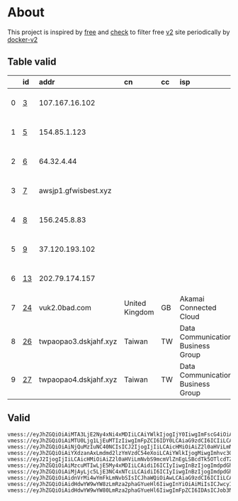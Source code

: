
# About

This project is inspired by [free](https://github.com/freefq/free) and [check](https://github.com/yeahwu/check) to filter free [v2](https://github.com/v2fly/v2ray-core) site periodically by [docker-v2](https://hub.docker.com/r/v2ray/official)

    

## Table valid
|    | id                   | addr                  | cn             | cc   | isp                               | ip                                 | chatgpt          |
|---:|:---------------------|:----------------------|:---------------|:-----|:----------------------------------|:-----------------------------------|:-----------------|
|  0 | [3](config/3.json)   | 107.167.16.102        |                |      |                                   | 2610:150:c011:6:ec4:7aff:fe4a:b00a | Yes (Region: US) |
|  1 | [5](config/5.json)   | 154.85.1.123          |                |      |                                   | 154.84.1.232                       | Yes (Region: NL) |
|  2 | [6](config/6.json)   | 64.32.4.44            |                |      |                                   | 107.167.13.162                     | Yes (Region: US) |
|  3 | [7](config/7.json)   | awsjp1.gfwisbest.xyz  |                |      |                                   | 154.31.112.51                      | Yes (Region: JP) |
|  4 | [8](config/8.json)   | 156.245.8.83          |                |      |                                   | 154.84.1.197                       | Yes (Region: NL) |
|  5 | [9](config/9.json)   | 37.120.193.102        |                |      |                                   | 146.70.111.194                     | Yes (Region: RS) |
|  6 | [13](config/13.json) | 202.79.174.157        |                |      |                                   | 202.79.174.146                     | Yes (Region: SG) |
|  7 | [24](config/24.json) | vuk2.0bad.com         | United Kingdom | GB   | Akamai Connected Cloud            | 176.58.118.208                     | Yes (Region: GB) |
|  8 | [26](config/26.json) | twpaopao3.dskjahf.xyz | Taiwan         | TW   | Data Communication Business Group | 114.37.174.211                     | Yes (Region: TW) |
|  9 | [27](config/27.json) | twpaopao4.dskjahf.xyz | Taiwan         | TW   | Data Communication Business Group | 114.37.203.132                     | Yes (Region: TW) |

## Valid
```
vmess://eyJhZGQiOiAiMTA3LjE2Ny4xNi4xMDIiLCAiYWlkIjogIjY0IiwgImFscG4iOiAiIiwgImZwIjogIiIsICJob3N0IjogIiIsICJpZCI6ICJiNzRmNGFmYS0xYTU3LTRhZmYtYjdlNS04YWQ1ZWEzMzU2NmYiLCAibmV0IjogInRjcCIsICJwYXRoIjogIiIsICJwb3J0IjogIjQ3MDc0IiwgInBzIjogImdpdGh1Yi5jb20vZnJlZWZxIC0gXHU3ZjhlXHU1NmZkXHU1MmEwXHU1MjI5XHU3OThmXHU1YzNjXHU0ZTlhXHU1ZGRlXHU2ZDFiXHU2NzQ5XHU3N2Y2XHU1ZTAyU2hhcmtUZWNoXHU2NTcwXHU2MzZlXHU0ZTJkXHU1ZmMzIDMiLCAic2N5IjogImF1dG8iLCAic25pIjogIiIsICJ0bHMiOiAiIiwgInR5cGUiOiAiIiwgInYiOiAiMiJ9
vmess://eyJhZGQiOiAiMTU0Ljg1LjEuMTIzIiwgImFpZCI6IDY0LCAiaG9zdCI6ICIiLCAiaWQiOiAiMTMwYzlmMmUtNDJiMS00ZWJmLWIzNDUtZTI2NDU2YTA2MWY5IiwgIm5ldCI6ICJ0Y3AiLCAicGF0aCI6ICIvIiwgInBvcnQiOiA0MDI5OCwgInBzIjogImdpdGh1Yi5jb20vZnJlZWZxIC0gXHU3ZjhlXHU1NmZkQ2xvdWRpbm5vdmF0aW9uXHU2NTcwXHU2MzZlXHU0ZTJkXHU1ZmMzIDUiLCAidGxzIjogIiIsICJ0eXBlIjogImF1dG8iLCAic2VjdXJpdHkiOiAiYXV0byIsICJza2lwLWNlcnQtdmVyaWZ5IjogdHJ1ZSwgInNuaSI6ICIifQ==
vmess://eyJhZGQiOiAiNjQuMzIuNC40NCIsICJ2IjogIjIiLCAicHMiOiAiZ2l0aHViLmNvbS9mcmVlZnEgLSBcdTdmOGVcdTU2ZmRcdTUyYTBcdTUyMjlcdTc5OGZcdTVjM2NcdTRlOWFcdTVkZGVcdTZkMWJcdTY3NDlcdTc3ZjZTaGFya3RlY2hcdTY1NzBcdTYzNmVcdTRlMmRcdTVmYzMgNiIsICJwb3J0IjogNDMxNjYsICJpZCI6ICI4NjUzMDA0Zi1kZTY3LTQ0YzItOWNjZS1lMDgzMDkzM2ZiMDMiLCAiYWlkIjogIjY0IiwgIm5ldCI6ICJ0Y3AiLCAidHlwZSI6ICIiLCAiaG9zdCI6ICIiLCAicGF0aCI6ICIvIiwgInRscyI6ICIifQ==
vmess://eyJhZGQiOiAiYXdzanAxLmdmd2lzYmVzdC54eXoiLCAiYWlkIjogMiwgImhvc3QiOiAiIiwgImlkIjogImViODg1ZmIxLTFkYmYtMzQ0Ny04MWQ4LWY5OTkyY2Q1ODgxNyIsICJuZXQiOiAidGNwIiwgInBhdGgiOiAiIiwgInBvcnQiOiAyMjksICJwcyI6ICJnaXRodWIuY29tL2ZyZWVmcSAtIFx1NjVlNVx1NjcyY1x1NGUxY1x1NGVhY1x1OTBmZFx1NGU5YVx1OWE2Y1x1OTAwYShBbWF6b24pXHU1MTZjXHU1M2Y4XHU2NTcwXHU2MzZlXHU0ZTJkXHU1ZmMzIDciLCAidGxzIjogIiIsICJ0eXBlIjogImF1dG8iLCAic2VjdXJpdHkiOiAiYXV0byIsICJza2lwLWNlcnQtdmVyaWZ5IjogdHJ1ZSwgInNuaSI6ICIifQ==
vmess://eyJ2IjogIjIiLCAicHMiOiAiZ2l0aHViLmNvbS9mcmVlZnEgLSBcdTk5OTlcdTZlMmYgIDgiLCAiYWRkIjogIjE1Ni4yNDUuOC44MyIsICJwb3J0IjogIjQ4MTIzIiwgImlkIjogImQ3NzM1MDU4LTFkYWMtNDYxOC05OWZmLTBhYTA0NDFlYzJkNyIsICJhaWQiOiAiNjQiLCAic2N5IjogImF1dG8iLCAibmV0IjogInRjcCIsICJ0eXBlIjogIm5vbmUiLCAiaG9zdCI6ICJcdWQ4M2NcdWRkZjNcdWQ4M2NcdWRkZjFOTFx1ODM3N1x1NTE3MCh5b3V0dWJlXHU5NjNmXHU0ZjFmXHU3OWQxXHU2MjgwKSIsICJwYXRoIjogIi8iLCAidGxzIjogIiIsICJzbmkiOiAiIiwgImFscG4iOiAiIn0=
vmess://eyJhZGQiOiAiMzcuMTIwLjE5My4xMDIiLCAidiI6ICIyIiwgInBzIjogImdpdGh1Yi5jb20vZnJlZWZxIC0gXHU3ZjU3XHU5YTZjXHU1YzNjXHU0ZTlhICA5IiwgInBvcnQiOiA1MjkyMCwgImlkIjogIjU3MTcwZmYwLTcxODAtNDY2NC04ZjYxLThkZWJkZGEzNDVmNyIsICJhaWQiOiAiNjQiLCAibmV0IjogInRjcCIsICJ0eXBlIjogIiIsICJob3N0IjogIiIsICJwYXRoIjogIi8iLCAidGxzIjogIiJ9
vmess://eyJhZGQiOiAiMjAyLjc5LjE3NC4xNTciLCAidiI6ICIyIiwgInBzIjogImdpdGh1Yi5jb20vZnJlZWZxIC0gXHU5OTk5XHU2ZTJmQkdQLk5FVCBDTjJcdTY1NzBcdTYzNmVcdTRlMmRcdTVmYzMgMTMiLCAicG9ydCI6IDU1MjY0LCAiaWQiOiAiMTIxYzljODktN2QxMS00ZjQ5LTkxMTItZGMxZTg1MzYzZjZmIiwgImFpZCI6ICI2NCIsICJuZXQiOiAidGNwIiwgInR5cGUiOiAiIiwgImhvc3QiOiAiIiwgInBhdGgiOiAiLyIsICJ0bHMiOiAiIn0=
vmess://eyJhZGQiOiAidnVrMi4wYmFkLmNvbSIsICJhaWQiOiAwLCAiaG9zdCI6ICIiLCAiaWQiOiAiOTI3MDk0ZDMtZDY3OC00NzYzLTg1OTEtZTI0MGQwYmNhZTg3IiwgIm5ldCI6ICJ3cyIsICJwYXRoIjogIi9jaGF0IiwgInBvcnQiOiA0NDMsICJwcyI6ICJnaXRodWIuY29tL2ZyZWVmcSAtIFx1ODJmMVx1NTZmZFx1NGYyNlx1NjU2Nkxpbm9kZVx1NjU3MFx1NjM2ZVx1NGUyZFx1NWZjMyAyNCIsICJ0bHMiOiAidGxzIiwgInR5cGUiOiAiYXV0byIsICJzZWN1cml0eSI6ICJhdXRvIiwgInNraXAtY2VydC12ZXJpZnkiOiB0cnVlLCAic25pIjogIiJ9
vmess://eyJhZGQiOiAidHdwYW9wYW8zLmRza2phaGYueHl6IiwgInYiOiAiMiIsICJwcyI6ICJnaXRodWIuY29tL2ZyZWVmcSAtIFx1NTNmMFx1NmU3ZVx1NzcwMVx1NjViMFx1N2FmOVx1NWUwMlx1NGUyZFx1NTM0ZVx1NzUzNVx1NGZlMSAyNiIsICJwb3J0IjogMjMwLCAiaWQiOiAiZWI4ODVmYjEtMWRiZi0zNDQ3LTgxZDgtZjk5OTJjZDU4ODE3IiwgImFpZCI6ICIwIiwgIm5ldCI6ICJ0Y3AiLCAidHlwZSI6ICIiLCAiaG9zdCI6ICIiLCAicGF0aCI6ICIvIiwgInRscyI6ICIifQ==
vmess://eyJhZGQiOiAidHdwYW9wYW80LmRza2phaGYueHl6IiwgImFpZCI6IDAsICJob3N0IjogIiIsICJpZCI6ICJlYjg4NWZiMS0xZGJmLTM0NDctODFkOC1mOTk5MmNkNTg4MTciLCAibmV0IjogInRjcCIsICJwYXRoIjogIiIsICJwb3J0IjogMjI4LCAicHMiOiAiZ2l0aHViLmNvbS9mcmVlZnEgLSBcdTUzZjBcdTZlN2VcdTc3MDFcdTViOWNcdTUxNzBcdTUzYmZcdTRlMmRcdTUzNGVcdTc1MzVcdTRmZTEgMjciLCAidGxzIjogIiIsICJ0eXBlIjogImF1dG8iLCAic2VjdXJpdHkiOiAiYXV0byIsICJza2lwLWNlcnQtdmVyaWZ5IjogdHJ1ZSwgInNuaSI6ICIifQ==
```

